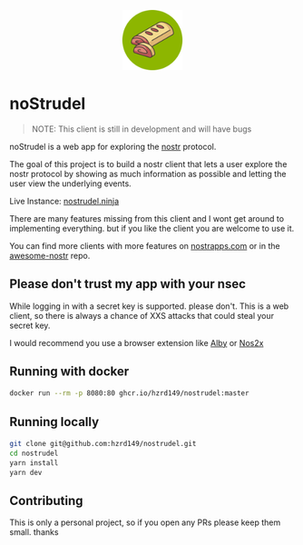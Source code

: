 <p align="center">
  <img src="screenshots/icon.svg" alt="Project Logo" width="21%">
</p>

# noStrudel

> NOTE: This client is still in development and will have bugs

noStrudel is a web app for exploring the [nostr](https://github.com/nostr-protocol) protocol.

The goal of this project is to build a nostr client that lets a user explore the nostr protocol by showing as much information as possible and letting the user view the underlying events.

Live Instance: [nostrudel.ninja](https://nostrudel.ninja)

There are many features missing from this client and I wont get around to implementing everything. but if you like the client you are welcome to use it.

You can find more clients with more features on [nostrapps.com](https://www.nostrapps.com/) or in the [awesome-nostr](https://github.com/aljazceru/awesome-nostr) repo.

## Please don't trust my app with your nsec

While logging in with a secret key is supported. please don't. This is a web client, so there is always a chance of XXS attacks that could steal your secret key.

I would recommend you use a browser extension like [Alby](https://getalby.com/) or [Nos2x](https://github.com/fiatjaf/nos2x)

## Running with docker

```bash
docker run --rm -p 8080:80 ghcr.io/hzrd149/nostrudel:master
```

## Running locally

```bash
git clone git@github.com:hzrd149/nostrudel.git
cd nostrudel
yarn install
yarn dev
```

## Contributing

This is only a personal project, so if you open any PRs please keep them small. thanks
